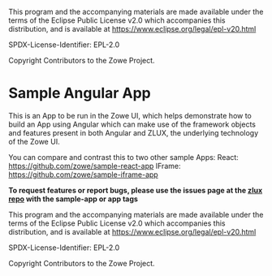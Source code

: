 This program and the accompanying materials are
made available under the terms of the Eclipse Public License v2.0 which accompanies
this distribution, and is available at https://www.eclipse.org/legal/epl-v20.html

SPDX-License-Identifier: EPL-2.0

Copyright Contributors to the Zowe Project.

# Sample Angular App

This is an App to be run in the Zowe UI, which helps demonstrate how to build an App using Angular which can make use of the framework objects and features present in both Angular and ZLUX, the underlying technology of the Zowe UI.

You can compare and contrast this to two other sample Apps:
React: https://github.com/zowe/sample-react-app
IFrame: https://github.com/zowe/sample-iframe-app

**To request features or report bugs, please use the issues page at the [zlux repo](https://github.com/zowe/zlux/issues) with the sample-app or app tags**

This program and the accompanying materials are
made available under the terms of the Eclipse Public License v2.0 which accompanies
this distribution, and is available at https://www.eclipse.org/legal/epl-v20.html

SPDX-License-Identifier: EPL-2.0

Copyright Contributors to the Zowe Project.
